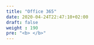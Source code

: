 ```yaml
---
title: "Office 365"
date: 2020-04-24T22:47:10+02:00
draft: false
weight : 190
pre: "<b> </b>"
---
```

